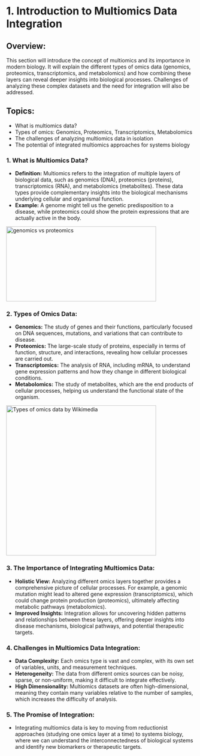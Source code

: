 # 1. Introduction to Multiomics Data Integration

## Overview:
This section will introduce the concept of multiomics and its importance in modern biology. It will explain the different types of omics data (genomics, proteomics, transcriptomics, and metabolomics) and how combining these layers can reveal deeper insights into biological processes. Challenges of analyzing these complex datasets and the need for integration will also be addressed. 

## Topics:
+	What is multiomics data?
+	Types of omics: Genomics, Proteomics, Transcriptomics, Metabolomics
+	The challenges of analyzing multiomics data in isolation
+	The potential of integrated multiomics approaches for systems biology

### 1.	What is Multiomics Data?
+	**Definition:** Multiomics refers to the integration of multiple layers of biological data, such as genomics (DNA), proteomics (proteins), transcriptomics (RNA), and metabolomics (metabolites). These data types provide complementary insights into the biological mechanisms underlying cellular and organismal function.
+	**Example:** A genome might tell us the genetic predisposition to a disease, while proteomics could show the protein expressions that are actually active in the body.

<img src="https://blogger.googleusercontent.com/img/b/R29vZ2xl/AVvXsEgcofLQPg_6dEA7F1uUyOKcGE4BXmrKxsLihVjMxYb7x3vSp0wCm8IohgP5eAZlbhZ8VsLXGW8L20qs0nkXpPrhNxE_FXurEOpdUPOnZ46eFtdWfKEkO4qwdFT6TjsorU1uGk95N6OrXpYx/s1600/Genomics+vs+Proteomics.jpg" alt="genomics vs proteomics" width="400" height="200">

### 2.	Types of Omics Data:
+	**Genomics:** The study of genes and their functions, particularly focused on DNA sequences, mutations, and variations that can contribute to disease.
+	**Proteomics:** The large-scale study of proteins, especially in terms of function, structure, and interactions, revealing how cellular processes are carried out.
+	**Transcriptomics:** The analysis of RNA, including mRNA, to understand gene expression patterns and how they change in different biological conditions.
+	**Metabolomics:** The study of metabolites, which are the end products of cellular processes, helping us understand the functional state of the organism.

<img src="https://upload.wikimedia.org/wikipedia/commons/9/98/Metabolomics_schema.png" alt="Types of omics data by Wikimedia" width="400" height="400">

### 3.	The Importance of Integrating Multiomics Data:
+	**Holistic View:** Analyzing different omics layers together provides a comprehensive picture of cellular processes. For example, a genomic mutation might lead to altered gene expression (transcriptomics), which could change protein production (proteomics), ultimately affecting metabolic pathways (metabolomics).
+	**Improved Insights:** Integration allows for uncovering hidden patterns and relationships between these layers, offering deeper insights into disease mechanisms, biological pathways, and potential therapeutic targets.

### 4.	Challenges in Multiomics Data Integration:
+	**Data Complexity:** Each omics type is vast and complex, with its own set of variables, units, and measurement techniques.
+	**Heterogeneity:** The data from different omics sources can be noisy, sparse, or non-uniform, making it difficult to integrate effectively.
+	**High Dimensionality:** Multiomics datasets are often high-dimensional, meaning they contain many variables relative to the number of samples, which increases the difficulty of analysis.

### 5.	The Promise of Integration:
+	Integrating multiomics data is key to moving from reductionist approaches (studying one omics layer at a time) to systems biology, where we can understand the interconnectedness of biological systems and identify new biomarkers or therapeutic targets.

